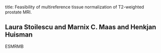 title: Feasibility of multireference tissue normalization of T2-weighted prostate MRI.

## Laura Stoilescu and Marnix C. Maas and Henkjan Huisman
ESMRMB

